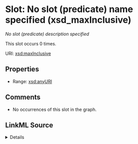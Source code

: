 

# Slot: No slot (predicate) name specified (xsd_maxInclusive)


_No slot (predicate) description specified_






This slot occurs 0 times.


URI: [xsd:maxInclusive](http://www.w3.org/2001/XMLSchema#maxInclusive)



<!-- no inheritance hierarchy -->








## Properties

* Range: [xsd:anyURI](http://www.w3.org/2001/XMLSchema#anyURI)





## Comments

* No occurrences of this slot in the graph.



## LinkML Source

<details>

```yaml
name: xsd_maxInclusive
annotations:
  count:
    tag: count
    value: 0
description: No slot (predicate) description specified
title: No slot (predicate) name specified
comments:
- No occurrences of this slot in the graph.
from_schema: fio-kg
rank: 1000
domain: xsd_maxInclusive
slot_uri: xsd:maxInclusive
alias: xsd_maxInclusive
range: uri

```
</details>